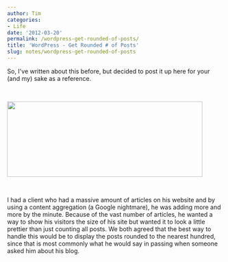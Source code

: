 ```yaml
---
author: Tim
categories:
- Life
date: '2012-03-20'
permalink: /wordpress-get-rounded-of-posts/
title: 'WordPress - Get Rounded # of Posts'
slug: notes/wordpress-get-rounded-of-posts
---
```


So, I've written about this before, but decided to post it up here for your (and my) sake as a reference.

&nbsp;

<img class="aligncenter size-full wp-image-350" title="healthyFoodsRoundedNumber" src="http://timw.co/wp-content/uploads/2012/03/healthyFoodsRoundedNumber.png" alt="" width="456" height="176" />

&nbsp;

I had a client who had a massive amount of articles on his website and by using a content aggregation (a Google nightmare), he was adding more and more by the minute. Because of the vast number of articles, he wanted a way to show his visitors the size of his site but wanted it to look a little prettier than just counting all posts. We both agreed that the best way to handle this would be to display the posts rounded to the nearest hundred, since that is most commonly what he would say in passing when someone asked him about his blog.

&nbsp;
 